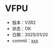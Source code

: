 # VFPU

- 版本：V2R2
- 状态：OK
- 日期：2025/01/20
- commit：[xxx](https://github.com/OpenXiangShan/XiangShan/tree/xxx)
